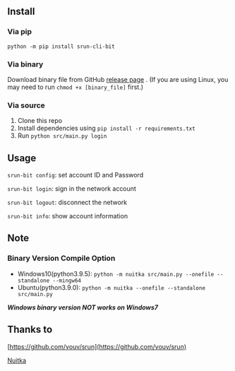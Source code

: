 ## Install

### Via pip

`python -m pip install srun-cli-bit`

### Via binary

Download binary file from GitHub  [release page](https://github.com/c-my/srun-cli-bit/releases/latest) .
(If you are using Linux, you may need  to run `chmod +x [binary_file]` first.)

### Via source
1. Clone this repo
2. Install dependencies using `pip install -r requirements.txt`
3. Run `python src/main.py login`

## Usage

`srun-bit config`: set account ID and Password

`srun-bit login`: sign in the network account

`srun-bit logout`: disconnect the network 

`srun-bit info`: show account information

## Note
### Binary Version Compile Option
* Windows10(python3.9.5): `python -m nuitka src/main.py --onefile --standalone --mingw64`
* Ubuntu(python3.9.0): `python -m nuitka --onefile --standalone src/main.py`

**_Windows binary version NOT works on Windows7_**

## Thanks to

[https://github.com/vouv/srun](https://github.com/vouv/srun)

[Nuitka](https://nuitka.net/)

